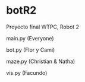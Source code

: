 # botR2
Proyecto final WTPC, Robot 2

main.py (Everyone)

bot.py  (Flor y Cami)

maze.py (Christian & Natha)

vis.py 	(Facundo)